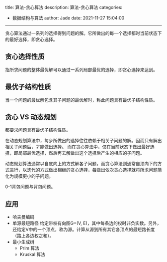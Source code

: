 title: 算法-贪心算法
description: 算法-贪心算法
categories:
  - 数据结构与算法
author: Jade
date: 2021-11-27 15:04:00
---

贪心算法通过一系列的选择得到问题的解。它所做出的每一个选择都时当前状态下的最好选择，即贪心选择。

## 贪心选择性质
指所求问题的整体最优解可以通过一系列局部最优的选择，即贪心选择来达到。

## 最优子结构性质
当一个问题的最优解包含其子问题的最优解时，称此问题具有最优子结构性质。

## 贪心 VS 动态规划
都要求问题具有最优子结构性质。

在动态规划算法中，每步所做出的选择往往依赖于相关子问题的解。因而只有解出相关子问题后，才能做出选择。
而在贪心算法中，仅在当前状态下做出最好选择，即局部最优选择，然后再去解做出这个选择后产生的相应的子问题。

动态规划算法通常以自底向上的方式解各子问题，而贪心算法则通常自顶向下的方式进行，以迭代的方式做出相继的贪心选择，每做出依次贪心选择就将所求问题简化为规模更小的子问题。

0-1背包问题与背包问题。

## 应用
- 哈夫曼编码
- 单源最短路径
    给定带权有向图G=(V, E)，其中每条边的权时非负实数。另外，还给定V中的一个顶点，称为源。计算从源到所有其它各顶点的最短路长度（路上各边权之和）。
- 最小生成树
  - Prim 算法
  - Kruskal 算法
